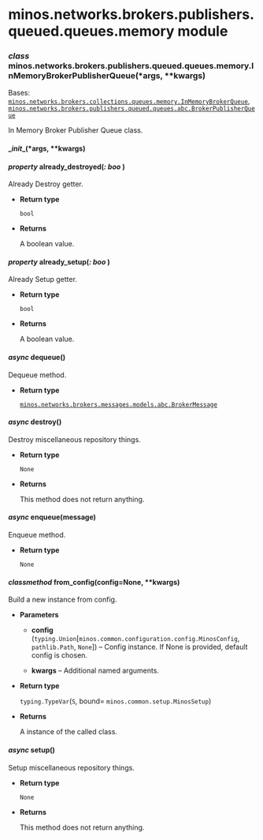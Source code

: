 # minos.networks.brokers.publishers.queued.queues.memory module


### _class_ minos.networks.brokers.publishers.queued.queues.memory.InMemoryBrokerPublisherQueue(\*args, \*\*kwargs)
Bases: [`minos.networks.brokers.collections.queues.memory.InMemoryBrokerQueue`](minos.networks.brokers.collections.queues.memory.md#minos.networks.brokers.collections.queues.memory.InMemoryBrokerQueue), [`minos.networks.brokers.publishers.queued.queues.abc.BrokerPublisherQueue`](minos.networks.brokers.publishers.queued.queues.abc.md#minos.networks.brokers.publishers.queued.queues.abc.BrokerPublisherQueue)

In Memory Broker Publisher Queue class.


#### \__init__(\*args, \*\*kwargs)

#### _property_ already_destroyed(_: boo_ )
Already Destroy getter.


* **Return type**

    `bool`



* **Returns**

    A boolean value.



#### _property_ already_setup(_: boo_ )
Already Setup getter.


* **Return type**

    `bool`



* **Returns**

    A boolean value.



#### _async_ dequeue()
Dequeue method.


* **Return type**

    [`minos.networks.brokers.messages.models.abc.BrokerMessage`](minos.networks.brokers.messages.models.abc.md#minos.networks.brokers.messages.models.abc.BrokerMessage)



#### _async_ destroy()
Destroy miscellaneous repository things.


* **Return type**

    `None`



* **Returns**

    This method does not return anything.



#### _async_ enqueue(message)
Enqueue method.


* **Return type**

    `None`



#### _classmethod_ from_config(config=None, \*\*kwargs)
Build a new instance from config.


* **Parameters**

    
    * **config** (`typing.Union`[`minos.common.configuration.config.MinosConfig`, `pathlib.Path`, `None`]) – Config instance. If None is provided, default config is chosen.


    * **kwargs** – Additional named arguments.



* **Return type**

    `typing.TypeVar`(`S`, bound= `minos.common.setup.MinosSetup`)



* **Returns**

    A instance of the called class.



#### _async_ setup()
Setup miscellaneous repository things.


* **Return type**

    `None`



* **Returns**

    This method does not return anything.
